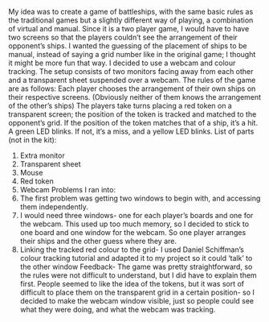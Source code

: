 My idea was to create a game of battleships, with the same basic rules as the traditional games but a slightly different way of playing, a combination of virtual and manual. 
Since it is a two player game, I would have to have two screens so that the players couldn’t see the arrangement of their opponent’s ships. I wanted the guessing of the placement of ships to be manual, instead of saying a grid number like in the original game; I thought it might be more fun that way.  I decided to use a webcam and colour tracking. 
The setup consists of two monitors facing away from each other and a transparent sheet suspended over a webcam. 
The rules of the game are as follows:
Each player chooses the arrangement of their own ships on their respective screens. (Obviously neither of them knows the arrangement of the other’s ships)
The players take turns placing a red token on a transparent screen; the position of the token is tracked and matched to the opponent’s grid. If the position of the token matches that of a ship, it’s a hit. A green LED blinks. If not, it’s a miss, and a yellow LED blinks. 
List of parts (not in the kit):
1.	Extra monitor
2.	Transparent sheet
3.	Mouse
4.	Red token
5.	Webcam
Problems I ran into:
1.	The first problem was getting two windows to begin with, and accessing them independently.
2.	I would need three windows- one for each player’s boards and one for the webcam. This used up too much memory, so I decided to stick to one board and one window for the webcam. So one player arranges their ships and the other guess where they are.
3.	Linking the tracked red colour to the grid- I used Daniel Schiffman’s colour tracking tutorial and adapted it to my project so it could ‘talk’ to the other window
Feedback- The game was pretty straightforward, so the rules were not difficult to understand, but I did have to explain them first. People seemed to like the idea of the tokens, but it was sort of difficult to place them on the transparent grid in a certain position- so I decided to make the webcam window visible, just so people could see what they were doing, and what the webcam was tracking. 
